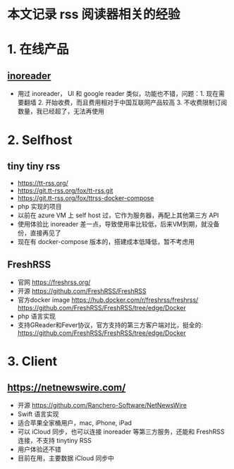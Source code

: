 # 本文记录 rss 阅读器相关的经验

# 1. 在线产品

## [inoreader](http://inoreader.com/)
- 用过 inoreader， UI 和 google reader 类似，功能也不错，问题：1. 现在需要翻墙 2. 开始收费，而且费用相对于中国互联网产品较高 3. 不收费限制订阅数量，我已经超了，无法再使用

# 2. Selfhost

## tiny tiny rss
- https://tt-rss.org/
- https://git.tt-rss.org/fox/tt-rss.git
- https://git.tt-rss.org/fox/ttrss-docker-compose
- php 实现的项目
- 以前在 azure VM 上 self host 过，它作为服务器，再配上其他第三方 API
- 使用体验比 inoreader 差一点，导致使用率比较低，后来VM到期，就没备份，直接再见了
- 现在有 docker-compose 版本的，搭建成本低降低，暂不考虑用

## FreshRSS
- 官网 https://freshrss.org/
- 开源 https://github.com/FreshRSS/FreshRSS
- 官方docker image https://hub.docker.com/r/freshrss/freshrss/ https://github.com/FreshRSS/FreshRSS/tree/edge/Docker
- php 语言实现
- 支持GReader和Fever协议，官方支持的第三方客户端对比，挺全的: https://github.com/FreshRSS/FreshRSS/tree/edge/Docker

# 3. Client

## https://netnewswire.com/
- 开源 https://github.com/Ranchero-Software/NetNewsWire
- Swift 语言实现
- 适合苹果全家桶用户，mac, iPhone, iPad
- 可以 iCloud 同步，也可以连接 inoreader 等第三方服务，还能和 FreshRSS 连接，不支持 tinytiny RSS
- 用户体验还不错
- 目前在用，主要数据 iCloud 同步中 
